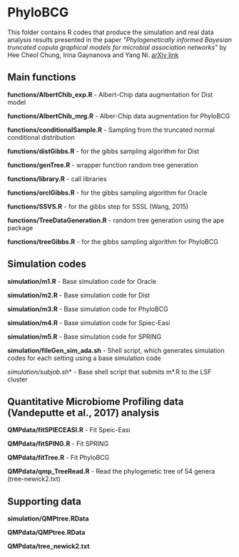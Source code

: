 # PhyloBCG

This folder contains R codes that produce the simulation and real data analysis results presented in the paper *"Phylogenetically informed Bayesian truncated copula graphical models for microbial association networks"* by Hee Cheol Chung, Irina Gaynanova and Yang Ni. [arXiv link](https://arxiv.org/pdf/2105.05082.pdf)

## Main functions

**functions/AlbertChib_exp.R** - Albert-Chip data augmentation for Dist model

**functions/AlbertChib_mrg.R** - Alber-Chip data augmentation for PhyloBCG

**functions/conditionalSample.R** - Sampling from the truncated normal conditional distribution

**functions/distGibbs.R** - for the gibbs sampling algorithm for Dist

**functions/genTree.R** - wrapper function random tree generation

**functions/library.R** - call libraries

**functions/orclGibbs.R** - for the gibbs sampling algorithm for Oracle

**functions/SSVS.R** - for the gibbs step for SSSL (Wang, 2015)

**functions/TreeDataGeneration.R** - random tree generation using the ape package

**functions/treeGibbs.R** - for the gibbs sampling algorithm for PhyloBCG


## Simulation codes

**simulation/m1.R** - Base simulation code for Oracle

**simulation/m2.R** - Base simulation code for Dist

**simulation/m3.R** - Base simulation code for PhyloBCG

**simulation/m4.R** - Base simulation code for Spiec-Easi

**simulation/m5.R** - Base simulation code for SPRING

**simulation/fileGen_sim_ada.sh** - Shell script, which generates simulation codes for each setting using a base simulation code

**simulation/subjob*.sh** - Base shell script that submits m*.R to the LSF cluster



## Quantitative Microbiome Profiling data (Vandeputte et al., 2017) analysis 

**QMPdata/fitSPIECEASI.R** - Fit Speic-Easi

**QMPdata/fitSPING.R** - Fit SPRING

**QMPdata/fitTree.R** - Fit PhyloBCG

**QMPdata/qmp_TreeRead.R** - Read the phylogenetic tree of 54 genera (tree-newick2.txt)

## Supporting data

**simulation/QMPtree.RData**

**QMPdata/QMPtree.RData**

**QMPdata/tree_newick2.txt**




